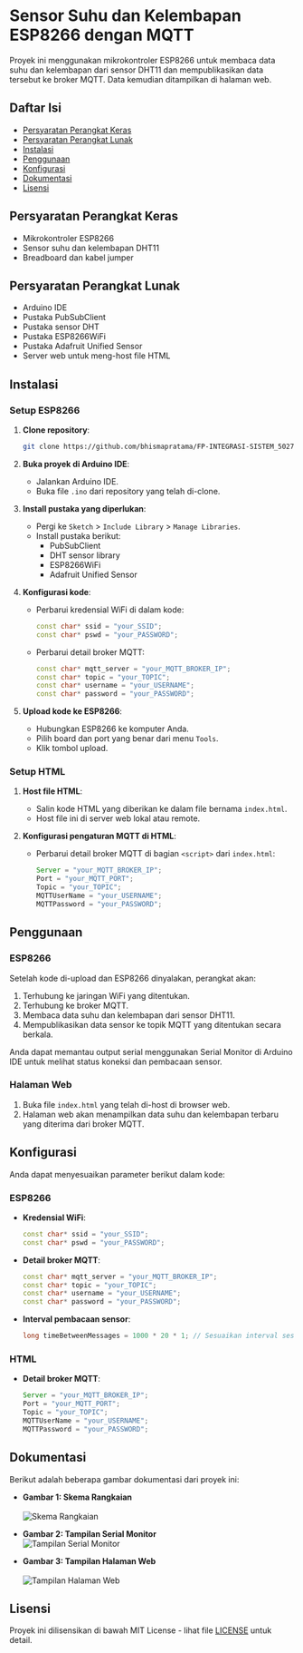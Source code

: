 # Sensor Suhu dan Kelembapan ESP8266 dengan MQTT

Proyek ini menggunakan mikrokontroler ESP8266 untuk membaca data suhu dan kelembapan dari sensor DHT11 dan mempublikasikan data tersebut ke broker MQTT. Data kemudian ditampilkan di halaman web.

## Daftar Isi

- [Persyaratan Perangkat Keras](#persyaratan-perangkat-keras)
- [Persyaratan Perangkat Lunak](#persyaratan-perangkat-lunak)
- [Instalasi](#instalasi)
- [Penggunaan](#penggunaan)
- [Konfigurasi](#konfigurasi)
- [Dokumentasi](#dokumentasi)
- [Lisensi](#lisensi)

## Persyaratan Perangkat Keras

- Mikrokontroler ESP8266
- Sensor suhu dan kelembapan DHT11
- Breadboard dan kabel jumper

## Persyaratan Perangkat Lunak

- Arduino IDE
- Pustaka PubSubClient
- Pustaka sensor DHT
- Pustaka ESP8266WiFi
- Pustaka Adafruit Unified Sensor
- Server web untuk meng-host file HTML

## Instalasi

### Setup ESP8266

1. **Clone repository**:

   ```bash
   git clone https://github.com/bhismapratama/FP-INTEGRASI-SISTEM_5027221005_5027221014.git
   ```

2. **Buka proyek di Arduino IDE**:

   - Jalankan Arduino IDE.
   - Buka file `.ino` dari repository yang telah di-clone.

3. **Install pustaka yang diperlukan**:

   - Pergi ke `Sketch` > `Include Library` > `Manage Libraries`.
   - Install pustaka berikut:
     - PubSubClient
     - DHT sensor library
     - ESP8266WiFi
     - Adafruit Unified Sensor

4. **Konfigurasi kode**:

   - Perbarui kredensial WiFi di dalam kode:
     ```cpp
     const char* ssid = "your_SSID";
     const char* pswd = "your_PASSWORD";
     ```
   - Perbarui detail broker MQTT:
     ```cpp
     const char* mqtt_server = "your_MQTT_BROKER_IP";
     const char* topic = "your_TOPIC";
     const char* username = "your_USERNAME";
     const char* password = "your_PASSWORD";
     ```

5. **Upload kode ke ESP8266**:
   - Hubungkan ESP8266 ke komputer Anda.
   - Pilih board dan port yang benar dari menu `Tools`.
   - Klik tombol upload.

### Setup HTML

1. **Host file HTML**:

   - Salin kode HTML yang diberikan ke dalam file bernama `index.html`.
   - Host file ini di server web lokal atau remote.

2. **Konfigurasi pengaturan MQTT di HTML**:
   - Perbarui detail broker MQTT di bagian `<script>` dari `index.html`:
     ```javascript
     Server = "your_MQTT_BROKER_IP";
     Port = "your_MQTT_PORT";
     Topic = "your_TOPIC";
     MQTTUserName = "your_USERNAME";
     MQTTPassword = "your_PASSWORD";
     ```

## Penggunaan

### ESP8266

Setelah kode di-upload dan ESP8266 dinyalakan, perangkat akan:

1. Terhubung ke jaringan WiFi yang ditentukan.
2. Terhubung ke broker MQTT.
3. Membaca data suhu dan kelembapan dari sensor DHT11.
4. Mempublikasikan data sensor ke topik MQTT yang ditentukan secara berkala.

Anda dapat memantau output serial menggunakan Serial Monitor di Arduino IDE untuk melihat status koneksi dan pembacaan sensor.

### Halaman Web

1. Buka file `index.html` yang telah di-host di browser web.
2. Halaman web akan menampilkan data suhu dan kelembapan terbaru yang diterima dari broker MQTT.

## Konfigurasi

Anda dapat menyesuaikan parameter berikut dalam kode:

### ESP8266

- **Kredensial WiFi**:
  ```cpp
  const char* ssid = "your_SSID";
  const char* pswd = "your_PASSWORD";
  ```
- **Detail broker MQTT**:
  ```cpp
  const char* mqtt_server = "your_MQTT_BROKER_IP";
  const char* topic = "your_TOPIC";
  const char* username = "your_USERNAME";
  const char* password = "your_PASSWORD";
  ```
- **Interval pembacaan sensor**:
  ```cpp
  long timeBetweenMessages = 1000 * 20 * 1; // Sesuaikan interval sesuai kebutuhan
  ```

### HTML

- **Detail broker MQTT**:
  ```javascript
  Server = "your_MQTT_BROKER_IP";
  Port = "your_MQTT_PORT";
  Topic = "your_TOPIC";
  MQTTUserName = "your_USERNAME";
  MQTTPassword = "your_PASSWORD";
  ```

## Dokumentasi

Berikut adalah beberapa gambar dokumentasi dari proyek ini:

- **Gambar 1: Skema Rangkaian**
  <br><br>
  ![Skema Rangkaian](https://github.com/bhismapratama/FP-INTEGRASI-SISTEM_5027221005_5027221014/assets/104546173/07e04ec3-8b5d-4450-aae0-d07362c0fe94)


- **Gambar 2: Tampilan Serial Monitor**  
  ![Tampilan Serial Monitor](URL_GAMBAR_2)

- **Gambar 3: Tampilan Halaman Web**
  <br><br>
  ![Tampilan Halaman Web](https://github.com/bhismapratama/FP-INTEGRASI-SISTEM_5027221005_5027221014/assets/104546173/288c345f-3eed-406d-815c-f55dc1511ed3)


## Lisensi

Proyek ini dilisensikan di bawah MIT License - lihat file [LICENSE](LICENSE) untuk detail.

